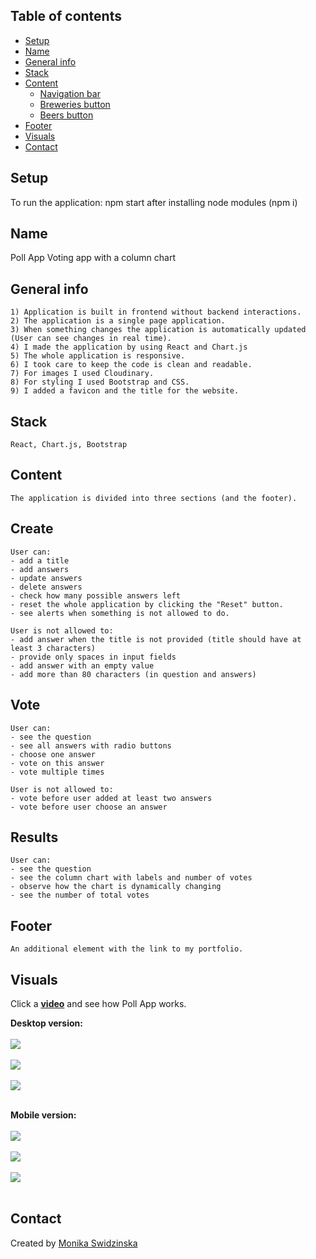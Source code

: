 ## Table of contents
* [Setup](#setup)
* [Name](#name)
* [General info](#general-info)
* [Stack](#stack)
* [Content](#content)
    - [Navigation bar](#navigation-bar)
    - [Breweries button](#breweries-button)
    - [Beers button](#beers-button)
* [Footer](#footer)
* [Visuals](#visuals)
* [Contact](#contact)
## Setup
To run the application: npm start after installing node modules (npm i)
## Name
Poll App
Voting app with a column chart
## General info
    1) Application is built in frontend without backend interactions.
    2) The application is a single page application.
    3) When something changes the application is automatically updated (User can see changes in real time). 
    4) I made the application by using React and Chart.js
    5) The whole application is responsive.
    6) I took care to keep the code is clean and readable.
    7) For images I used Cloudinary.
    8) For styling I used Bootstrap and CSS.
    9) I added a favicon and the title for the website.
## Stack
    React, Chart.js, Bootstrap

## Content    
    The application is divided into three sections (and the footer).
## Create
    User can:
    - add a title 
    - add answers
    - update answers
    - delete answers
    - check how many possible answers left
    - reset the whole application by clicking the "Reset" button.
    - see alerts when something is not allowed to do.

    User is not allowed to:
    - add answer when the title is not provided (title should have at least 3 characters)
    - provide only spaces in input fields
    - add answer with an empty value
    - add more than 80 characters (in question and answers)
   
## Vote
    User can:
    - see the question
    - see all answers with radio buttons
    - choose one answer
    - vote on this answer
    - vote multiple times

    User is not allowed to:
    - vote before user added at least two answers
    - vote before user choose an answer
    
## Results
    User can:
    - see the question
    - see the column chart with labels and number of votes 
    - observe how the chart is dynamically changing
    - see the number of total votes
        
## Footer
    An additional element with the link to my portfolio.
    
## Visuals
Click a <a href="https://youtu.be/SOFQ6ZrYIBA"><b>video</b></a> and see how Poll App works.

<b>Desktop version:</b>
<br><br>
<img src="https://res.cloudinary.com/mokaweb/image/upload/v1603906798/PollApp/PollApp-1.png" />
<br><br>
<img src="https://res.cloudinary.com/mokaweb/image/upload/v1603906796/PollApp/PollApp-2.png" />
<br><br>
<img src="https://res.cloudinary.com/mokaweb/image/upload/v1603906794/PollApp/PollApp-3.png" />
<br><br>

<b>Mobile version:</b>
<br><br>
<img src="https://res.cloudinary.com/mokaweb/image/upload/v1603915143/PollApp/Poll-app-mobile1.png" />
<br><br>
<img src="https://res.cloudinary.com/mokaweb/image/upload/v1603915143/PollApp/Poll-app-mobile2.png" />
<br><br>
<img src="https://res.cloudinary.com/mokaweb/image/upload/v1603915143/PollApp/Poll-app-mobile3.png" />
<br><br>

## Contact
Created by <a href="https://monikaswidzinska.netlify.app">Monika Swidzinska</a>